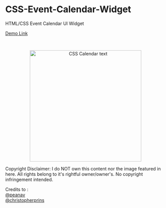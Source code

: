 # CSS-Event-Calendar-Widget
HTML/CSS Event Calendar UI Widget

[Demo Link](bit.ly/2ooqflr)

<br>

<p align="center">
  <img src="https://i.imgur.com/KVmlqai.png" width="350" title="CSS Calendar text">
</p>


Copyright Disclaimer: 
I do NOT own this content nor the image featured in here. All rights belong to it's rightful owner/owner's. No copyright infringement intended.

Credits to :
<br>
[@peanav](https://codepen.io/peanav/pens/)
<br>
[@christopherprins](https://codepen.io/christopherprins)
